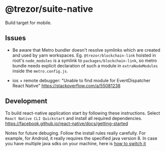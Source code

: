 # @trezor/suite-native

Build target for mobile.

## Issues

-   Be aware that Metro bundler doesn't resolve symlinks which are created and used by yarn workspaces. Eg. `@trezor/blockchain-link` hoisted in root's `node_modules` is a symlink to `packages/blockchain-link`, so metro bundle needs explicit declaration of such a module in `extraNodeModules` inside the `metro.config.js`.

-   ios + remote debugger: "Unable to find module for EventDispatcher React Native" https://stackoverflow.com/a/55081238

## Development

To build react-native application start by following these instructions. Select `React Native CLI Quickstart` and install all required dependencies. https://facebook.github.io/react-native/docs/getting-started

Notes for future debuging. Follow the install rules really carefully.
For example, for Android, it really requires the specified java version 8. In case you have multiple java sdks on your machine, here is [how to switch it](https://askubuntu.com/questions/740757/switch-between-multiple-java-versions)
